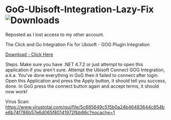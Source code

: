 # GoG-Ubisoft-Integration-Lazy-Fix ![Downloads](https://img.shields.io/github/downloads/Partakith/goglazyintegrationubisoft/total.svg)
Reposted as I lost access to my other account.

The Click and Go Integration Fix for Ubisoft - GOG Plugin Integration

[Download - Click Here](https://github.com/Partakith/goglazyintegrationubisoft/releases/tag/gog%2Cgalaxy%2Cplugin%2Clazyfix%2Cubisoft)

Steps. Make sure you have .NET 4.7.2 or just attempt to open this application if you aren't sure. Attempt the Ubisoft Connect GOG Integration, a.k.a. You've done everything in GoG then it failed to connect after login. Open this Application and press the Apply button, it should tell you success, done. In GoG press the connect button again and accept terms, it should now work!

Virus Scan: https://www.virustotal.com/gui/file/5c685649c515b0a24b46483644c854be6b74f786b57e6d065f80141972fbb66c?nocache=1

